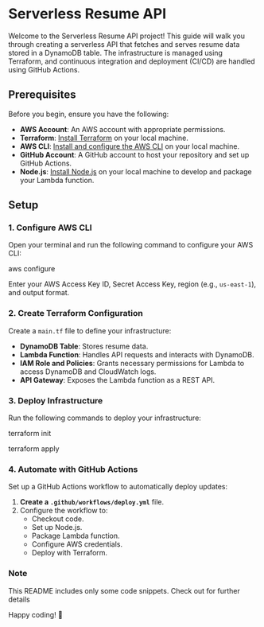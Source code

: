 # Serverless Resume API

Welcome to the Serverless Resume API project! This guide will walk you through creating a serverless API that fetches and serves resume data stored in a DynamoDB table. The infrastructure is managed using Terraform, and continuous integration and deployment (CI/CD) are handled using GitHub Actions.

## Prerequisites

Before you begin, ensure you have the following:

- **AWS Account**: An AWS account with appropriate permissions.
- **Terraform**: [Install Terraform](https://www.terraform.io/downloads.html) on your local machine.
- **AWS CLI**: [Install and configure the AWS CLI](https://aws.amazon.com/cli/) on your local machine.
- **GitHub Account**: A GitHub account to host your repository and set up GitHub Actions.
- **Node.js**: [Install Node.js](https://nodejs.org/) on your local machine to develop and package your Lambda function.

## Setup

### 1. Configure AWS CLI

Open your terminal and run the following command to configure your AWS CLI:

aws configure


Enter your AWS Access Key ID, Secret Access Key, region (e.g., `us-east-1`), and output format.

### 2. Create Terraform Configuration

Create a `main.tf` file to define your infrastructure:

- **DynamoDB Table**: Stores resume data.
- **Lambda Function**: Handles API requests and interacts with DynamoDB.
- **IAM Role and Policies**: Grants necessary permissions for Lambda to access DynamoDB and CloudWatch logs.
- **API Gateway**: Exposes the Lambda function as a REST API.

### 3. Deploy Infrastructure

Run the following commands to deploy your infrastructure:

terraform init

terraform apply


### 4. Automate with GitHub Actions

Set up a GitHub Actions workflow to automatically deploy updates:

1. **Create a `.github/workflows/deploy.yml`** file.
2. Configure the workflow to:
   - Checkout code.
   - Set up Node.js.
   - Package Lambda function.
   - Configure AWS credentials.
   - Deploy with Terraform.

### Note

This README includes only some code snippets. Check out for further details

Happy coding! 🎉